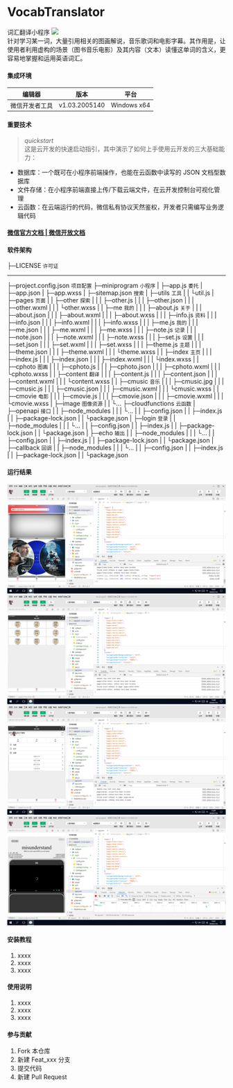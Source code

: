 # VocabTranslator

词汇翻译小程序 ![](https://img.shields.io/badge/曾昭文-个人项目-red.svg)<br/>针对学习某一词，大量引用相关的图画解说，音乐歌词和电影字幕。其作用是，让使用者利用虚构的场景（图书音乐电影）及其内容（文本）读懂这单词的含义，更容易地掌握和运用英语词汇。

#### 集成环境

| 编辑器 | 版本 | 平台 |
| :-: | :-: | :-: |
| 微信开发者工具 | v1.03.2005140 | Windows x64 |

#### 重要技术

> _quickstart_  
> 这是云开发的快速启动指引，其中演示了如何上手使用云开发的三大基础能力：
- 数据库：一个既可在小程序前端操作，也能在云函数中读写的 JSON 文档型数据库
- 文件存储：在小程序前端直接上传/下载云端文件，在云开发控制台可视化管理
- 云函数：在云端运行的代码，微信私有协议天然鉴权，开发者只需编写业务逻辑代码

#### [微信官方文档 | 微信开放文档](https://developers.weixin.qq.com/doc/)

#### 软件架构

├─LICENSE `许可证`
***
├─project.config.json `项目配置`
├─miniprogram `小程序`
|      ├─app.js `委托`
|      ├─app.json
|      ├─app.wxss
|      ├─sitemap.json `搜索`
|      ├─utils `工具`
|      |   └util.js
|      ├─pages `页面`
|      |   ├─other `探索`
|      |   |   ├─other.js
|      |   |   ├─other.json
|      |   |   ├─other.wxml
|      |   |   └other.wxss
|      |   ├─me `我的`
|      |   | ├─about.js `关于`
|      |   | ├─about.json
|      |   | ├─about.wxml
|      |   | ├─about.wxss
|      |   | ├─info.js `资料`
|      |   | ├─info.json
|      |   | ├─info.wxml 
|      |   | ├─info.wxss
|      |   | ├─me.js `我的`
|      |   | ├─me.json
|      |   | ├─me.wxml
|      |   | ├─me.wxss
|      |   | ├─note.js `记录`
|      |   | ├─note.json
|      |   | ├─note.wxml
|      |   | ├─note.wxss
|      |   | ├─set.js `设置`
|      |   | ├─set.json
|      |   | ├─set.wxml
|      |   | ├─set.wxss
|      |   | ├─theme.js `主题`
|      |   | ├─theme.json
|      |   | ├─theme.wxml
|      |   | └theme.wxss
|      |   ├─index `主页`
|      |   |   ├─index.js
|      |   |   ├─index.json
|      |   |   ├─index.wxml
|      |   |   └index.wxss
|      |   ├─cphoto `图画`
|      |   |   ├─cphoto.js
|      |   |   ├─cphoto.json
|      |   |   ├─cphoto.wxml
|      |   |   └cphoto.wxss
|      |   ├─content `翻译`
|      |   |    ├─content.js
|      |   |    ├─content.json
|      |   |    ├─content.wxml
|      |   |    └content.wxss
|      |   ├─cmusic `音乐`
|      |   |   ├─cmusic.jpg
|      |   |   ├─cmusic.js
|      |   |   ├─cmusic.json
|      |   |   ├─cmusic.wxml
|      |   |   └cmusic.wxss
|      |   ├─cmovie `电影`
|      |   |   ├─cmovie.js
|      |   |   ├─cmovie.json
|      |   |   ├─cmovie.wxml
|      |   |   └cmovie.wxss
|      ├─image `图像资源`
|      |   └...
├─cloudfunctions `云函数`
|       ├─openapi `接口`
|       |    ├─node_modules
|       |    | └...
|       |    ├─config.json
|       |    ├─index.js
|       |    ├─package-lock.json
|       |    └package.json
|       ├─login `登录`
|       |   ├─node_modules
|       |   | └...
|       |   ├─config.json
|       |   ├─index.js
|       |   ├─package-lock.json
|       |   └package.json
|       ├─echo `输出`
|       |  ├─node_modules
|       |  | └...
|       |  ├─config.json
|       |  ├─index.js
|       |  ├─package-lock.json
|       |  └package.json
|       ├─callback `回调`
|       |    ├─node_modules
|       |    | └...
|       |    ├─config.json
|       |    ├─index.js
|       |    ├─package-lock.json
|       |    └package.json

#### 运行结果

![](README01.png)![](README02.png)![](README03.png)![](README04.png)

#### 安装教程

1.  xxxx
2.  xxxx
3.  xxxx

#### 使用说明

1.  xxxx
2.  xxxx
3.  xxxx

#### 参与贡献

1.  Fork 本仓库
2.  新建 Feat_xxx 分支
3.  提交代码
4.  新建 Pull Request
